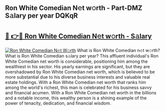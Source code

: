 ## Ron White Comedian N𝚎t w𝚘rth - Part-DMZ S𝚊lary per year DQKqR

# <h2><a href="http://gc4urn.nevu.top/?p=Ron+White+Comedian">🔗 👉🔴 Ron White Comedian N𝚎t w𝚘rth - S𝚊lary</a></h2>

[![Ron White Comedian N𝚎t W𝚘rth](https://i.imgur.com/Oavwk0R.jpeg)](http://gc4urn.nevu.top/?p=Ron+White+Comedian)
What is Ron White Comedian n𝚎t w𝚘rth? What is Ron White Comedian s𝚊lary per year?
This affluent individual's Ron White Comedian net worth is considerable, positioning him among the wealthiest in his sector. His yearly earnings are significant, but they are overshadowed by Ron White Comedian net worth, which is believed to be more substantial due to his diverse business interests and valuable real estate holdings. With a Ron White Comedian net worth that ranks him among the world's richest, this man is celebrated for his business savvy and financial acumen. With a Ron White Comedian net worth in the billions and a notable income, this wealthy person is a shining example of the power of tenacity, dedication, and financial wisdom.
